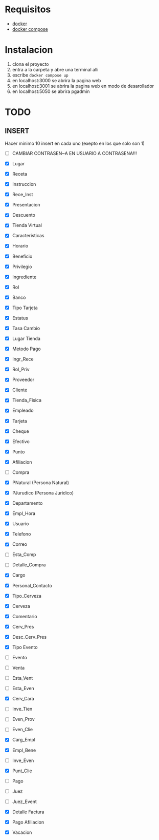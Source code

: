 # Requisitos
- [docker](https://docs.docker.com/desktop/setup/install/windows-install/)
- [docker compose](https://docs.docker.com/compose/install/)

# Instalacion
1. clona el proyecto
2. entra a la carpeta y abre una terminal alli
3. escribe ```docker compose up```
4. en localhost:3000 se abrira la pagina web
5. en localhost:3001 se abrira la pagina web en modo de desarollador
6. en localhost:5050 se abrira pgadmin


# TODO
## INSERT
Hacer minimo 10 insert en cada uno (exepto en los que solo son 1)

- [ ] CAMBIAR CONTRASEN~A EN USUARIO A CONTRASENA!!!

- [x] Lugar
- [x] Receta
- [x] Instruccion
- [x] Rece_Inst
- [x] Presentacion
- [x] Descuento
- [x] Tienda Virtual
- [x] Caracteristicas
- [x] Horario
- [x] Beneficio
- [x] Privilegio
- [x] Ingrediente
- [x] Rol
- [x] Banco
- [x] Tipo Tarjeta
- [x] Estatus
- [x] Tasa Cambio
- [x] Lugar Tienda
- [x] Metodo Pago
- [x] Ingr_Rece
- [x] Rol_Priv
- [x] Proveedor
- [x] Cliente
- [x] Tienda_Fisica
- [x] Empleado
- [x] Tarjeta
- [x] Cheque
- [x] Efectivo
- [x] Punto
- [x] Afiliacion
- [ ] Compra
- [x] PNatural (Persona Natural)
- [x] PJurudico (Persona Juridico)
- [x] Departamento
- [x] Empl_Hora
- [x] Usuario
- [x] Telefono
- [x] Correo
- [ ] Esta_Comp
- [ ] Detalle_Compra
- [x] Cargo
- [x] Personal_Contacto
- [x] Tipo_Cerveza
- [x] Cerveza
- [x] Comentario
- [x] Cerv_Pres
- [x] Desc_Cerv_Pres
- [x] Tipo Evento
- [ ] Evento
- [ ] Venta
- [ ] Esta_Vent
- [ ] Esta_Even
- [x] Cerv_Cara
- [ ] Inve_Tien
- [ ] Even_Prov
- [ ] Even_Clie
- [x] Carg_Empl
- [x] Empl_Bene
- [ ] Inve_Even
- [x] Punt_Clie
- [ ] Pago
- [ ] Juez
- [ ] Juez_Event
- [x] Detalle Factura
- [x] Pago Afiliacion
- [x] Vacacion
